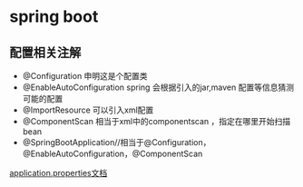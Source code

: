 # spring boot

## 配置相关注解
 * @Configuration 申明这是个配置类
 * @EnableAutoConfiguration spring 会根据引入的jar,maven 配置等信息猜测可能的配置
 * @ImportResource 可以引入xml配置
 * @ComponentScan 相当于xml中的componentscan ，指定在哪里开始扫描bean
 * @SpringBootApplication//相当于@Configuration，@EnableAutoConfiguration，@ComponentScan

[application.properties文档](http://docs.spring.io/spring-boot/docs/current/reference/html/common-application-properties.html)
